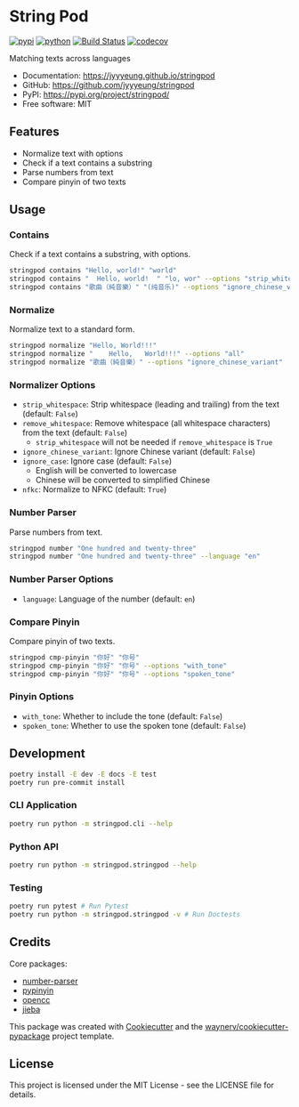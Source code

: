 # String Pod

[![pypi](https://img.shields.io/pypi/v/stringpod.svg)](https://pypi.org/project/stringpod/)
[![python](https://img.shields.io/pypi/pyversions/stringpod.svg)](https://pypi.org/project/stringpod/)
[![Build Status](https://github.com/jyyyeung/stringpod/actions/workflows/dev.yml/badge.svg)](https://github.com/jyyyeung/stringpod/actions/workflows/dev.yml)
[![codecov](https://codecov.io/gh/jyyyeung/stringpod/branch/main/graphs/badge.svg)](https://codecov.io/github/jyyyeung/stringpod)

Matching texts across languages

* Documentation: <https://jyyyeung.github.io/stringpod>
* GitHub: <https://github.com/jyyyeung/stringpod>
* PyPI: <https://pypi.org/project/stringpod/>
* Free software: MIT

## Features

* Normalize text with options
* Check if a text contains a substring
* Parse numbers from text
* Compare pinyin of two texts

## Usage

### Contains

Check if a text contains a substring, with options.

```bash
stringpod contains "Hello, world!" "world"
stringpod contains "  Hello, world!  " "lo, wor" --options "strip_whitespace,ignore_case"
stringpod contains "歌曲（純音樂）" "(纯音乐)" --options "ignore_chinese_variant"
```

### Normalize

Normalize text to a standard form.

```bash
stringpod normalize "Hello, World!!!"
stringpod normalize "    Hello,   World!!!" --options "all"
stringpod normalize "歌曲（純音樂）" --options "ignore_chinese_variant"
```

### Normalizer Options

* `strip_whitespace`: Strip whitespace (leading and trailing) from the text (default: `False`)
* `remove_whitespace`: Remove whitespace (all whitespace characters) from the text (default: `False`)
  * `strip_whitespace` will not be needed if `remove_whitespace` is `True`
* `ignore_chinese_variant`: Ignore Chinese variant (default: `False`)
* `ignore_case`: Ignore case (default: `False`)
  * English will be converted to lowercase
  * Chinese will be converted to simplified Chinese
* `nfkc`: Normalize to NFKC (default: `True`)

### Number Parser

Parse numbers from text.

```bash
stringpod number "One hundred and twenty-three"
stringpod number "One hundred and twenty-three" --language "en"
```

### Number Parser Options

* `language`: Language of the number (default: `en`)

### Compare Pinyin

Compare pinyin of two texts.

```bash
stringpod cmp-pinyin "你好" "你号"
stringpod cmp-pinyin "你好" "你号" --options "with_tone"
stringpod cmp-pinyin "你好" "你号" --options "spoken_tone"
```

### Pinyin Options

* `with_tone`: Whether to include the tone (default: `False`)
* `spoken_tone`: Whether to use the spoken tone (default: `False`)

## Development

```bash
poetry install -E dev -E docs -E test
poetry run pre-commit install
```

### CLI Application

```bash
poetry run python -m stringpod.cli --help
```

### Python API

```bash
poetry run python -m stringpod.stringpod --help
```

### Testing

```bash
poetry run pytest # Run Pytest
poetry run python -m stringpod.stringpod -v # Run Doctests
```

## Credits

Core packages:

* [number-parser](https://github.com/scrapinghub/number-parser)
* [pypinyin](https://github.com/mozillazg/python-pinyin)
* [opencc](https://github.com/BYVoid/OpenCC)
* [jieba](https://github.com/fxsjy/jieba)

This package was created with [Cookiecutter](https://github.com/audreyr/cookiecutter) and the [waynerv/cookiecutter-pypackage](https://github.com/waynerv/cookiecutter-pypackage) project template.

## License

This project is licensed under the MIT License - see the LICENSE file for details.
